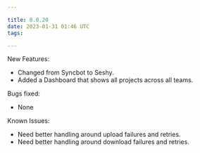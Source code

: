 ```yaml
---

title: 0.0.20
date: 2023-01-31 01:46 UTC
tags: 

---
```


New Features:

* Changed from Syncbot to Seshy.
* Added a Dashboard that shows all projects across all teams.

Bugs fixed:

* None

Known Issues:

* Need better handling around upload failures and retries.
* Need better handling around download failures and retries.



